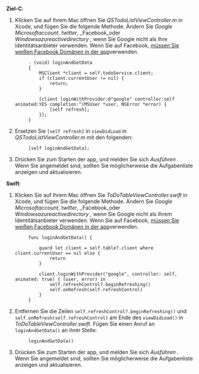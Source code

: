 **Ziel-C**: 

1. Klicken Sie auf Ihrem Mac öffnen Sie _QSTodoListViewController.m_ in Xcode, und fügen Sie die folgende Methode. Ändern Sie _Google_ _Microsoftaccount_, _twitter_, _Facebook_oder _Windowsazureactivedirectory_ , wenn Sie Google nicht als Ihre Identitätsanbieter verwenden. Wenn Sie auf Facebook, [müssen Sie weißen Facebook Domänen in der app](https://developers.facebook.com/docs/ios/ios9#whitelist)verwenden.

            - (void) loginAndGetData
            {
                MSClient *client = self.todoService.client;
                if (client.currentUser != nil) {
                    return;
                }
            
                [client loginWithProvider:@"google" controller:self animated:YES completion:^(MSUser *user, NSError *error) {
                    [self refresh];
                }];
            }


2. Ersetzen Sie `[self refresh]` in `viewDidLoad` in _QSTodoListViewController.m_ mit den folgenden:

            [self loginAndGetData];

3. Drücken Sie zum Starten der app, und melden Sie sich _Ausführen_ . Wenn Sie angemeldet sind, sollten Sie möglicherweise die Aufgabenliste anzeigen und aktualisieren.

**Swift**:

1. Klicken Sie auf Ihrem Mac öffnen Sie _ToDoTableViewController.swift_ in Xcode, und fügen Sie die folgende Methode. Ändern Sie _Google_ _Microsoftaccount_, _twitter_, _Facebook_oder _Windowsazureactivedirectory_ , wenn Sie Google nicht als Ihrem Identitätsanbieter verwenden. Wenn Sie auf Facebook, [müssen Sie weißen Facebook Domänen in der app](https://developers.facebook.com/docs/ios/ios9#whitelist)verwenden.
        
            func loginAndGetData() {
                
                guard let client = self.table?.client where client.currentUser == nil else {
                    return
                }
                
                client.loginWithProvider("google", controller: self, animated: true) { (user, error) in
                    self.refreshControl?.beginRefreshing()
                    self.onRefresh(self.refreshControl)
                }
            }


2. Entfernen Sie die Zeilen `self.refreshControl?.beginRefreshing()` und `self.onRefresh(self.refreshControl)` am Ende des `viewDidLoad()` in _ToDoTableViewController.swift_. Fügen Sie einen Anruf an `loginAndGetData()` an ihrer Stelle:

            loginAndGetData()

3. Drücken Sie zum Starten der app, und melden Sie sich _Ausführen_ . Wenn Sie angemeldet sind, sollten Sie möglicherweise die Aufgabenliste anzeigen und aktualisieren.
